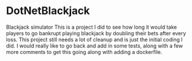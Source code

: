 # DotNetBlackjack
Blackjack simulator
This is a project I did to see how long it would take players to go bankrupt playing blackjack by doubling their bets after every loss.
This project still needs a lot of cleanup and is just the initial coding I did.  I would really like to go back and add in some tests, along with a few more comments to get this going along with adding a dockerfile. 

